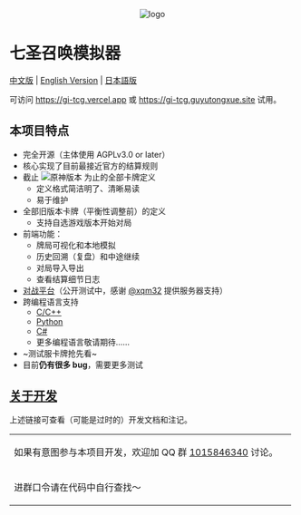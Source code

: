 <center>

![logo](./docs/images/logo.png)

</center>

# 七圣召唤模拟器

[中文版](./README.md)  | [English Version](./README.en.md) | [日本語版](./README.jp.md)

可访问 https://gi-tcg.vercel.app 或 https://gi-tcg.guyutongxue.site 试用。

## 本项目特点

- 完全开源（主体使用 AGPLv3.0 or later）
- 核心实现了目前最接近官方的结算规则
- 截止 ![原神版本](https://img.shields.io/badge/dynamic/json?url=https%3A%2F%2Fgi.xqm32.org%2Fapi%2Fversion&query=%24.currentGameVersion&label=%E5%8E%9F%E7%A5%9E
) 为止的全部卡牌定义
  - 定义格式简洁明了、清晰易读
  - 易于维护
- 全部旧版本卡牌（平衡性调整前）的定义
  - 支持自选游戏版本开始对局
- 前端功能：
  - 牌局可视化和本地模拟
  - 历史回溯（复盘）和中途继续
  - 对局导入导出
  - 查看结算细节日志
- [对战平台](https://gi.xqm32.org)（公开测试中，感谢 [@xqm32](https://github.com/xqm32) 提供服务器支持）
- 跨编程语言支持
  - [C/C++](./packages/cbinding/)
  - [Python](./packages/pybinding/)
  - [C#](./packages/csbinding/)
  - 更多编程语言敬请期待……
- ~测试服卡牌抢先看~
- 目前**仍有很多 bug**，需要更多测试

## [关于开发](./docs/development/README.md)

上述链接可查看（可能是过时的）开发文档和注记。

<table>
<tbody>
<tr>
<td>

如果有意图参与本项目开发，欢迎加 QQ 群 [1015846340](https://qm.qq.com/q/n6TIu51Ae4) 讨论。

</td>
<td>


</td>
<tr>
<td colspan="2">

进群口令请在代码中自行查找～

</td>
</tr>
</tbody>
</table>


